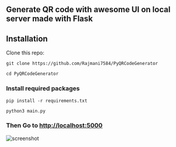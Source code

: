 ## Generate QR code with awesome UI on local server made with Flask

## Installation

Clone this repo:

```git clone https://github.com/Rajmani7584/PyQRCodeGenerator```

```cd PyQRCodeGenerator```

### Install required packages

```pip install -r requirements.txt```

```python3 main.py```

### Then Go to <u><a href="http://localhost:5000">http://localhost:5000</a></u>


![screenshot](./static/screenshot-min.png)
